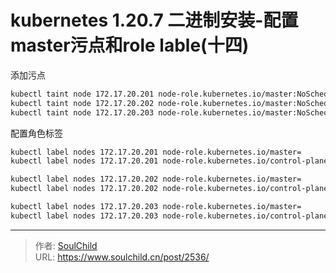 # kubernetes 1.20.7 二进制安装-配置master污点和role lable(十四)

<!--more-->
添加污点

```bash
kubectl taint node 172.17.20.201 node-role.kubernetes.io/master:NoSchedule
kubectl taint node 172.17.20.202 node-role.kubernetes.io/master:NoSchedule
kubectl taint node 172.17.20.203 node-role.kubernetes.io/master:NoSchedule
```

配置角色标签

```bash
kubectl label nodes 172.17.20.201 node-role.kubernetes.io/master=
kubectl label nodes 172.17.20.201 node-role.kubernetes.io/control-plane=

kubectl label nodes 172.17.20.202 node-role.kubernetes.io/master=
kubectl label nodes 172.17.20.202 node-role.kubernetes.io/control-plane=

kubectl label nodes 172.17.20.203 node-role.kubernetes.io/master=
kubectl label nodes 172.17.20.203 node-role.kubernetes.io/control-plane=
```


---

> 作者: [SoulChild](https://www.soulchild.cn)  
> URL: https://www.soulchild.cn/post/2536/  

